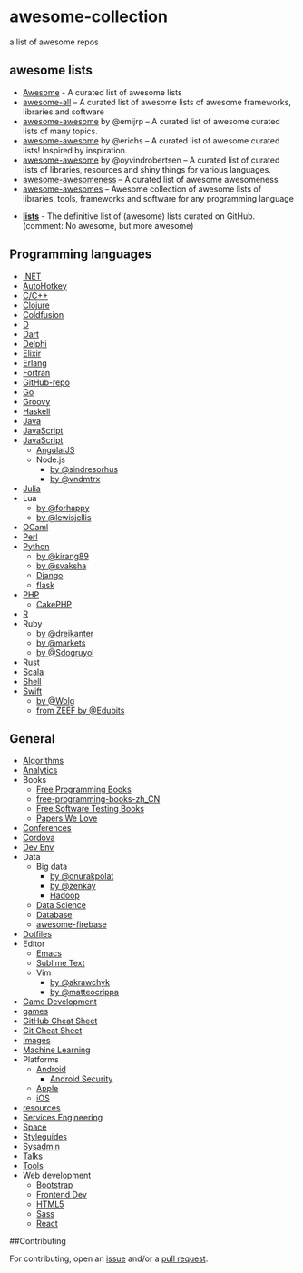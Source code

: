 awesome-collection
==================

a list of awesome repos

## awesome lists

- [Awesome](https://github.com/sindresorhus/awesome) - A curated list of awesome lists
- [awesome-all](https://github.com/bradoyler/awesome-all) – A curated list of awesome lists of awesome frameworks, libraries and software
- [awesome-awesome](https://github.com/emijrp/awesome-awesome) by @emijrp – A curated list of awesome curated lists of many topics.
- [awesome-awesome](https://github.com/erichs/awesome-awesome) by @erichs – A curated list of awesome curated lists! Inspired by inspiration.
- [awesome-awesome](https://github.com/oyvindrobertsen/awesome-awesome) by @oyvindrobertsen – A curated list of curated lists of libraries, resources and shiny things for various languages.
- [awesome-awesomeness](https://github.com/bayandin/awesome-awesomeness) – A curated list of awesome awesomeness
- [awesome-awesomes](https://github.com/fleveque/awesome-awesomes) – Awesome collection of awesome lists of libraries, tools, frameworks and software for any programming language

* **[lists](https://github.com/jnv/lists)** - The definitive list of (awesome) lists curated on GitHub.
(comment: No awesome, but more awesome)


## Programming languages

- [.NET](https://github.com/quozd/awesome-dotnet)
- [AutoHotkey](https://github.com/ahkscript/awesome-AutoHotkey)
- [C/C++](https://github.com/fffaraz/awesome-cpp)
- [Clojure](https://github.com/razum2um/awesome-clojure)
- [Coldfusion](https://github.com/seancoyne/awesome-coldfusion)
- [D](https://github.com/zhaopuming/awesome-d)
- [Dart](https://github.com/yissachar/awesome-dart)
- [Delphi](https://github.com/Fr0sT-Brutal/awesome-delphi)
- [Elixir](https://github.com/h4cc/awesome-elixir)
- [Erlang](https://github.com/drobakowski/awesome-erlang)
- [Fortran](https://github.com/rabbiabram/awesome-fortran)
- [GitHub-repo](https://github.com/flyhigher139/awesome-github-repo)
- [Go](https://github.com/avelino/awesome-go)
- [Groovy](https://github.com/kdabir/awesome-groovy)
- [Haskell](https://github.com/krispo/awesome-haskell)
- [Java](https://github.com/akullpp/awesome-java)
- [JavaScript](https://github.com/sorrycc/awesome-javascript)
- [JavaScript](https://github.com/sorrycc/awesome-javascript)
  - [AngularJS](https://github.com/gianarb/awesome-angularjs)
  - Node.js
    - [by @sindresorhus](https://github.com/sindresorhus/awesome-nodejs)
    - [by @vndmtrx](https://github.com/vndmtrx/awesome-nodejs)
- [Julia](https://github.com/svaksha/Julia.jl)
- Lua
  - [by @forhappy](https://github.com/forhappy/awesome-lua)
  - [by @lewisjellis](https://github.com/LewisJEllis/awesome-lua)
- [OCaml](https://github.com/rizo/awesome-ocaml)
- [Perl](https://github.com/hachiojipm/awesome-perl)
- [Python](https://github.com/vinta/awesome-python)
  - [by @kirang89](https://github.com/kirang89/pycrumbs)
  - [by @svaksha](https://github.com/svaksha/pythonidae)
  - [Django](https://github.com/rosarior/awesome-django)
  - [flask](https://github.com/humiaozuzu/awesome-flask)
- [PHP](https://github.com/ziadoz/awesome-php)
  - [CakePHP](https://github.com/dereuromark/awesome-cakephp)
- [R](https://github.com/qinwf/awesome-R)
- Ruby
  - [by @dreikanter](https://github.com/dreikanter/ruby-bookmarks)
  - [by @markets](https://github.com/markets/awesome-ruby)
  - [by @Sdogruyol](https://github.com/Sdogruyol/awesome-ruby)
- [Rust](https://github.com/kud1ing/awesome-rust)
- [Scala](https://github.com/lauris/awesome-scala)
- [Shell](https://github.com/alebcay/awesome-shell)
- [Swift](https://github.com/matteocrippa/awesome-swift)
  - [by @Wolg](https://github.com/Wolg/awesome-swift)
  - [from ZEEF by @Edubits](https://awesome-swift.zeef.com/robin.eggenkamp)

## General
- [Algorithms](https://github.com/tayllan/awesome-algorithms)
- [Analytics](https://github.com/onurakpolat/awesome-analytics)
- Books
  - [Free Programming Books](https://github.com/vhf/free-programming-books)
  - [free-programming-books-zh_CN](https://github.com/justjavac/free-programming-books-zh_CN)
  - [Free Software Testing Books](https://github.com/ligurio/free-software-testing-books)
  - [Papers We Love](https://github.com/papers-we-love/papers-we-love)
- [Conferences](https://github.com/RichardLitt/awesome-conferences)
- [Cordova](https://github.com/busterc/awesome-cordova)
- [Dev Env](https://github.com/jondot/awesome-devenv)
- Data
  - Big data
    - [by @onurakpolat](https://github.com/onurakpolat/awesome-bigdata)
    - [by @zenkay](https://github.com/zenkay/bigdata-ecosystem)
    - [Hadoop](https://github.com/youngwookim/awesome-hadoop)
  - [Data Science](https://github.com/okulbilisim/awesome-datascience)
  - [Database](https://github.com/numetriclabz/awesome-db)
  - [awesome-firebase](https://github.com/justjavac/awesome-firebase)
- [Dotfiles](https://github.com/webpro/awesome-dotfiles)
- Editor
  - [Emacs](https://github.com/emacs-tw/awesome-emacs)
  - [Sublime Text](https://github.com/dreikanter/sublime-bookmarks)
  - Vim
    - [by @akrawchyk](https://github.com/akrawchyk/awesome-vim)
    - [by @matteocrippa](https://github.com/matteocrippa/awesome-vim)
- [Game Development](https://github.com/ellisonleao/magictools)
- [games](https://github.com/leereilly/games)
- [GitHub Cheat Sheet](https://github.com/tiimgreen/github-cheat-sheet)
- [Git Cheat Sheet](https://github.com/ArslanBilal/Git-Cheat-Sheet)
- [Images](https://github.com/heyalexej/awesome-images)
- [Machine Learning](https://github.com/josephmisiti/awesome-machine-learning)
- Platforms
  - [Android](https://github.com/JStumpp/awesome-android)
    - [Android Security](https://github.com/ashishb/android-security-awesome)
  - [Apple](https://github.com/joeljfischer/awesome-apple)
  - [iOS](https://github.com/vsouza/awesome-ios)
- [resources](https://github.com/HackerCollective/resources)
- [Services Engineering](https://github.com/mmcgrana/services-engineering)
- [Space](https://github.com/elburz/awesome-space)
- [Styleguides](https://github.com/RichardLitt/awesome-styleguides)
- [Sysadmin](https://github.com/kahun/awesome-sysadmin)
- [Talks](https://github.com/JanVanRyswyck/awesome-talks)
- [Tools](https://github.com/cjbarber/ToolsOfTheTrade)
- Web development
  - [Bootstrap](https://github.com/therebelrobot/awesome-bootstrap)
  - [Frontend Dev](https://github.com/dypsilon/frontend-dev-bookmarks)
  - [HTML5](https://github.com/diegocard/awesome-html5)
  - [Sass](https://github.com/HugoGiraudel/awesome-sass)
  - [React](https://github.com/enaqx/awesome-react)

##Contributing

For contributing, open an [issue](https://github.com/flyhigher139/awesome-collection/issues) and/or a [pull request](https://github.com/flyhigher139/awesome-collection/pulls).
